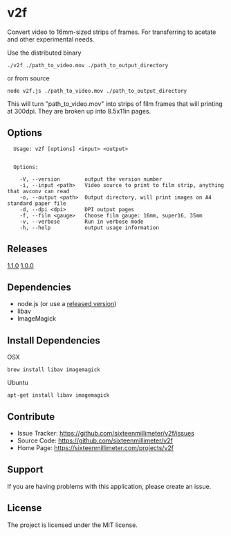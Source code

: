 v2f
========

Convert video to 16mm-sized strips of frames. For transferring to acetate and other experimental needs.

Use the distributed binary

    ./v2f ./path_to_video.mov ./path_to_output_directory

or from source

	node v2f.js ./path_to_video.mov ./path_to_output_directory

This will turn "path_to_video.mov" into strips of film frames that will printing at 300dpi. They are broken up into 8.5x11in pages.

Options
-------

```
  Usage: v2f [options] <input> <output>


  Options:

    -V, --version        output the version number
    -i, --input <path>   Video source to print to film strip, anything that avconv can read
    -o, --output <path>  Output directory, will print images on A4 standard paper file
    -d, --dpi <dpi>      DPI output pages
    -f, --film <gauge>   Choose film gauge: 16mm, super16, 35mm
    -v, --verbose        Run in verbose mode
    -h, --help           output usage information
```

Releases
--------

[1.1.0](https://github.com/sixteenmillimeter/v2f/releases/tag/1.1.0)
[1.0.0](https://github.com/sixteenmillimeter/v2f/releases/tag/1.0.0)


Dependencies
------------

- node.js (or use a [released version](https://github.com/sixteenmillimeter/v2f/releases/))
- libav
- ImageMagick

Install Dependencies
--------------------

OSX

	brew install libav imagemagick

Ubuntu

	apt-get install libav imagemagick



Contribute
----------

- Issue Tracker: https://github.com/sixteenmillimeter/v2f/issues
- Source Code: https://github.com/sixteenmillimeter/v2f
- Home Page: https://sixteenmillimeter.com/projects/v2f

Support
-------

If you are having problems with this application, please create an issue.

License
-------

The project is licensed under the MIT license.

